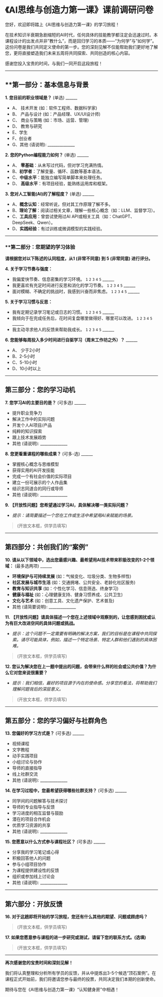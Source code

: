 # 《AI思维与创造力第一课》课前调研问卷 

您好，欢迎即将踏上《AI思维与创造力第一课》的学习旅程！

在技术知识半衰期急剧缩短的AI时代，任何具体的技能教学都注定会迅速过时。本课程设计的出发点并非”教什么”，而是回归学习的本质——“为何学”与”如何学”。这份问卷是我们共同定义使命的第一步。您的深刻见解不仅能帮助我们更好地了解您，更将直接塑造我们未来五周将共同探索、共同创造的核心内容。

感谢您投入宝贵的时间，与我们一同开启这段旅程！

-----

## **第一部分：基本信息与背景

**1. 您目前的职业领域是？** (单选)  ______
*   A、 技术开发 (如：软件工程师、数据科学家)
*   B、 产品与设计 (如：产品经理、UX/UI设计师)
*   C、 商业与策略 (如：市场、运营、管理)
*   D、 教育与研究
*   E、学生
*   F、创业者
*   G、其他 (请说明): \_\_\_\_\_\_\_\_\_\_\_\_\_\_

**2. 您的Python编程能力如何？** (单选) ______
*   A、 **零基础**：从未写过代码，但对学习充满热情。
*   B、**初学者**：了解变量、循环、函数等基本语法。
*   C、**中级水平**：能独立编写简单脚本来处理任务。
*   D、 **高级水平**：有项目经验，能熟练运用库和框架。

**3. 您对人工智能(AI)的了解程度？** (单选) ______
*   A、**概念认知**：经常听说，但对其工作原理了解不多。
*   B、**理论了解**：阅读过相关文章，理解一些核心概念（如：LLM、监督学习）。
*   C、**工具应用**：曾尝试使用过AI API或相关工具（如：ChatGPT、DeepSeek、Qwen）。
*   D、**实践经验**：有过训练或微调模型的实践经验。

-----

### **第二部分：您期望的学习体验

**请根据您对以下陈述的认同程度，从1 (非常不同意) 到 5 (非常同意) 进行评分。**

**4. 关于学习节奏与强度：**
*   我偏爱快节奏、信息密集的学习环境。 `1` `2` `3` `4` `5` ______
*   我更喜欢有充足时间进行反思和消化的学习节奏。 `1` `2` `3` `4` `5` ______
*   面对模糊、不确定的挑战时，我感到兴奋而非焦虑。 `1` `2` `3` `4` `5` ______

**5. 关于学习习惯与反思：**
*   我有定期记录学习笔记或日志的习惯。 `1` `2` `3` `4` `5` ______
*   我倾向于在完成任务后，花时间复盘哪里做得好、哪里可以改进。 `1` `2` `3` `4` `5` ______
*   我主动寻求他人的反馈来帮助我成长。 `1` `2` `3` `4` `5` ______

**6. 您能够每周投入多少时间进行自驱学习（周末工作坊之外）？** ______
*   A、 少于2小时
*   B、2-5小时
*   C、5-10小时
*   D、10小时以上

-----

## 第三部分：您的学习动机

**7. 您学习AI的主要目的是？** (可多选) ______
* 提升职业竞争力
* 解决工作中的实际问题
* 开发个人AI项目/产品
* 纯粹的知识探索
* 跟上技术发展趋势
* 其他 (请说明): \_\_\_\_\_\_\_\_\_\_\_\_\_\_

**8. 您更看重课程的哪些成果？** (可多-选) ______
* 掌握核心概念与思维模型
* 获得实用的AI开发技能
* 完成一个有社会价值的实际项目
* 建立一份可展示的个人作品集
* 结识志同道合的同行或导师
* 其他 (请说明): \_\_\_\_\_\_\_\_\_\_\_\_\_\_

**9. 【开放性问题】您希望通过学习AI，具体解决哪一类实际问题？**
*   *提示：请简要描述一个您在工作或生活中希望用AI来赋能的场景。*

> (开放文本框，供学员填写)

-----

## 第四部分：共创我们的“案例”

**10. 请从以下领域中，选出您最感兴趣、最希望用AI技术带来积极改变的1-2个领域：** (最多选两项) ______
*  **环境保护与可持续发展** (如：气候变化、垃圾分类、生物多样性)
*  **社区发展与城市生活** (如：交通拥堵、公共安全、老龄化社区服务)
*  **教育与知识共享** (如：个性化学习、信息筛选、终身学习)
*  **健康与福祉** (如：心理健康支持、健身习惯养成、公共卫生)
*  **文化与艺术** (如：创意工具、文化遗产保护、艺术普及)
*  其他 (请简要说明): \_\_\_\_\_\_\_\_\_\_\_\_\_\_

**11. 【开放性问题】请具体描述一个您在上述领域中观察到的，让您感到困扰或认为有巨大改进空间的具体问题或挑战。**
*   *提示：这个问题不一定需要有明确的解决方案，我们的目标是在课程中共同探索。请尽可能具体，例如，描述一个特定场景、特定人群和他们遇到的具体困难。*

> (开放文本框，供学员填写)

**12. 您认为解决您在上一题中提出的问题，会带来什么样的社会或公共价值？为什么它对您来说很重要？**
*   *提示：我们相信，最好的项目源于内在的使命感。分享您的看法，将帮助我们理解问题背后的深层意义。*

> (开放文本框，供学员填写)

-----

## 第五部分：您的学习偏好与社群角色

**13. 您偏好的学习方式是？** (可多选) ______
* 视频课程
* 文字教程
* 动手实践项目
* 小组讨论与协作
* 导师的直接指导
* 线上社群交流
* 其他 (请说明): \_\_\_\_\_\_\_\_\_\_\_\_\_\_

**14. 在学习过程中，您最希望获得哪些社群支持？** (可多选) ______
* 同学间的问题解答与技术探讨
* 导师的专业指导与反馈
* 学习进度的相互监督与鼓励
* 潜在的项目合作机会
* 优质学习资源的共享
* 其他 (请说明): \_\_\_\_\_\_\_\_\_\_\_\_\_\_

**15. 您愿意以什么方式参与课程社区？** (可多选) ______
* 分享我的学习笔记或心得
* 积极回答他人的问题
* 参与小组项目协作
* 为课程提供建设性的反馈
* 组织或参加线上讨论会
* 其他 (请说明): \_\_\_\_\_\_\_\_\_\_\_\_\_\_

-----

## 第六部分：开放反馈

**16. 对于这趟即将开始的学习旅程，您还有什么其他的期望、问题或顾虑吗？**

> (开放文本框，供学员填写)

**17. 如果您愿意参与课程的进一步研究或测试，请留下您的联系方式。(选填)**

> (开放文本框，供学员填写)


----

**再次感谢您的宝贵时间和深刻见解！**

我们将认真整理和分析所有学员的反馈，并从中提炼出3-5个候选“顶石案例”。在课程正式开始前，我们将邀请您参与最终的投票，共同决定我们本期的创新使命。

期待与您在《AI思维与创造力第一课》“认知健身房”中相遇！
